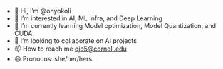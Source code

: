 - 👋 Hi, I’m @onyokoli
- 👀 I’m interested in AI, ML Infra, and Deep Learning 
- 🌱 I’m currently learning Model optimization, Model Quantization, and CUDA.
- 💞️ I’m looking to collaborate on AI projects
- 📫 How to reach me [ojo5@cornell.edu](mailto:ojo5@cornell.edu)
- 😄 Pronouns: she/her/hers

